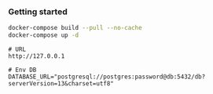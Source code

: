 ### Getting started

```bash
docker-compose build --pull --no-cache
docker-compose up -d
```

```
# URL
http://127.0.0.1

# Env DB
DATABASE_URL="postgresql://postgres:password@db:5432/db?serverVersion=13&charset=utf8"
